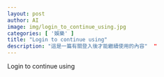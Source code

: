 ```yaml
---
layout: post
author: AI
image: img/login_to_continue_using.jpg
categories: [ '娛樂' ]
title: "Login to continue using"  
description: "這是一篇有關登入後才能繼續使用的內容"  "
---
```

Login to continue using